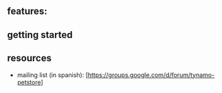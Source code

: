 
## features:

## getting started

## resources

 - mailing list (in spanish): [https://groups.google.com/d/forum/tynamo-petstore]
